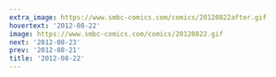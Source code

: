 ```yaml
---
extra_image: https://www.smbc-comics.com/comics/20120822after.gif
hovertext: '2012-08-22'
image: https://www.smbc-comics.com/comics/20120822.gif
next: '2012-08-23'
prev: '2012-08-21'
title: '2012-08-22'
---
```

